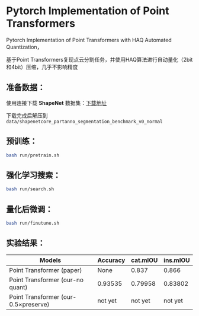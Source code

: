 # Pytorch Implementation of Point Transformers

Pytorch Implementation of Point Transformers with HAQ Automated Quantization，

基于Point Transformers复现点云分割任务，并使用HAQ算法进行自动量化（2bit和4bit）压缩，几乎不影响精度

## 准备数据：
使用连接下载 **ShapeNet** 数据集：[下载地址](https://shapenet.cs.stanford.edu/media/shapenetcore_partanno_segmentation_benchmark_v0_normal.zip) 

下载完成后解压到 `data/shapenetcore_partanno_segmentation_benchmark_v0_normal`

## 预训练：

```bash
bash run/pretrain.sh
```

## 强化学习搜索：

```bash
bash run/search.sh
```

## 量化后微调：

```bash
bash run/finutune.sh
```

## 实验结果：


| Models                   | Accuracy | cat.mIOU | ins.mIOU |
| ------------------------ | -------------- | ------------ | ------------ |
| Point Transformer (paper)      |       None      |     0.837    |    0.866     |
| Point Transformer (our-no quant)  |       0.93535      |     0.79958    |    0.83802     |
| Point Transformer (our-0.5×preserve)  |       not yet      |     not yet    |    not yet     |

